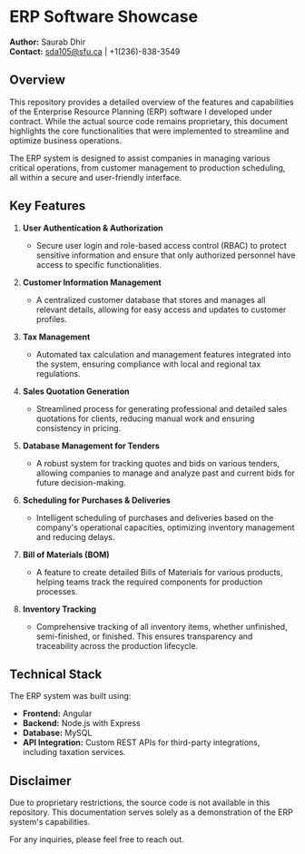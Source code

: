 # ERP Software Showcase

**Author:** Saurab Dhir  
**Contact:** [sda105@sfu.ca](mailto:sda105@sfu.ca) | +1(236)-838-3549

## Overview

This repository provides a detailed overview of the features and capabilities of the Enterprise Resource Planning (ERP) software I developed under contract. While the actual source code remains proprietary, this document highlights the core functionalities that were implemented to streamline and optimize business operations.

The ERP system is designed to assist companies in managing various critical operations, from customer management to production scheduling, all within a secure and user-friendly interface.

## Key Features

1. **User Authentication & Authorization**
   - Secure user login and role-based access control (RBAC) to protect sensitive information and ensure that only authorized personnel have access to specific functionalities.
   
2. **Customer Information Management**
   - A centralized customer database that stores and manages all relevant details, allowing for easy access and updates to customer profiles.

3. **Tax Management**
   - Automated tax calculation and management features integrated into the system, ensuring compliance with local and regional tax regulations.

4. **Sales Quotation Generation**
   - Streamlined process for generating professional and detailed sales quotations for clients, reducing manual work and ensuring consistency in pricing.

5. **Database Management for Tenders**
   - A robust system for tracking quotes and bids on various tenders, allowing companies to manage and analyze past and current bids for future decision-making.

6. **Scheduling for Purchases & Deliveries**
   - Intelligent scheduling of purchases and deliveries based on the company's operational capacities, optimizing inventory management and reducing delays.

7. **Bill of Materials (BOM)**
   - A feature to create detailed Bills of Materials for various products, helping teams track the required components for production processes.

8. **Inventory Tracking**
   - Comprehensive tracking of all inventory items, whether unfinished, semi-finished, or finished. This ensures transparency and traceability across the production lifecycle.

## Technical Stack

The ERP system was built using:
- **Frontend:** Angular
- **Backend:** Node.js with Express
- **Database:** MySQL
- **API Integration:** Custom REST APIs for third-party integrations, including taxation services.

## Disclaimer

Due to proprietary restrictions, the source code is not available in this repository. This documentation serves solely as a demonstration of the ERP system's capabilities.

For any inquiries, please feel free to reach out.
